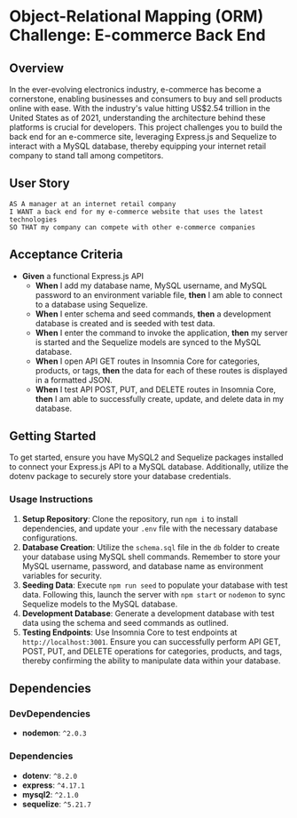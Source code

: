 # Object-Relational Mapping (ORM) Challenge: E-commerce Back End

## Overview
In the ever-evolving electronics industry, e-commerce has become a cornerstone, enabling businesses and consumers to buy and sell products online with ease. With the industry's value hitting US$2.54 trillion in the United States as of 2021, understanding the architecture behind these platforms is crucial for developers. This project challenges you to build the back end for an e-commerce site, leveraging Express.js and Sequelize to interact with a MySQL database, thereby equipping your internet retail company to stand tall among competitors.

## User Story
```
AS A manager at an internet retail company
I WANT a back end for my e-commerce website that uses the latest technologies
SO THAT my company can compete with other e-commerce companies
```

## Acceptance Criteria
- **Given** a functional Express.js API
  - **When** I add my database name, MySQL username, and MySQL password to an environment variable file, **then** I am able to connect to a database using Sequelize.
  - **When** I enter schema and seed commands, **then** a development database is created and is seeded with test data.
  - **When** I enter the command to invoke the application, **then** my server is started and the Sequelize models are synced to the MySQL database.
  - **When** I open API GET routes in Insomnia Core for categories, products, or tags, **then** the data for each of these routes is displayed in a formatted JSON.
  - **When** I test API POST, PUT, and DELETE routes in Insomnia Core, **then** I am able to successfully create, update, and delete data in my database.

## Getting Started
To get started, ensure you have MySQL2 and Sequelize packages installed to connect your Express.js API to a MySQL database. Additionally, utilize the dotenv package to securely store your database credentials.

### Usage Instructions
1. **Setup Repository**: Clone the repository, run `npm i` to install dependencies, and update your `.env` file with the necessary database configurations.
2. **Database Creation**: Utilize the `schema.sql` file in the `db` folder to create your database using MySQL shell commands. Remember to store your MySQL username, password, and database name as environment variables for security.
3. **Seeding Data**: Execute `npm run seed` to populate your database with test data. Following this, launch the server with `npm start` or `nodemon` to sync Sequelize models to the MySQL database.
4. **Development Database**: Generate a development database with test data using the schema and seed commands as outlined.
5. **Testing Endpoints**: Use Insomnia Core to test endpoints at `http://localhost:3001`. Ensure you can successfully perform API GET, POST, PUT, and DELETE operations for categories, products, and tags, thereby confirming the ability to manipulate data within your database.

## Dependencies
### DevDependencies
- **nodemon**: `^2.0.3`

### Dependencies
- **dotenv**: `^8.2.0`
- **express**: `^4.17.1`
- **mysql2**: `^2.1.0`
- **sequelize**: `^5.21.7`



